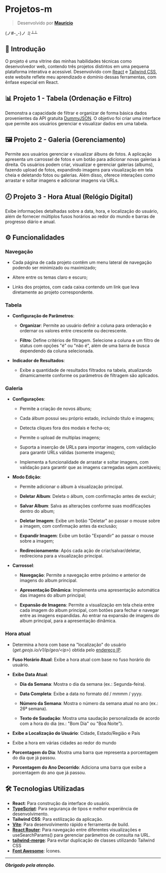 # Projetos-m

> Desenvolvido por [**Maurício**](https://github.com/mauriciompf)

(ノ#-_-)ノ ミ┴┴

## 🌠 Introdução

O projeto é uma vitrine das minhas habilidades técnicas como desenvolvedor web, contendo três projetos distintos em uma pequena plataforma interativa e acessível. Desenvolvido com [React](https://react.dev) e [Tailwind CSS](https://tailwindcss.com), este website reflete meu aprendizado e domínio dessas ferramentas, com ênfase especial em React.

## 📊 Projeto 1 -  Tabela (Ordenação e Filtro)

Demonstra a capacidade de filtrar e organizar de forma básica dados provenientes da API gratuita [DummyJSON](https://dummyjson.com/docs/users). O objetivo foi criar uma interface que permite aos usuários gerenciar e visualizar dados em uma tabela.

## 🖼️ Projeto 2 - Galeria (Gerenciamento)

Permite aos usuários gerenciar e visualizar álbuns de fotos. A aplicação apresenta um carrossel de fotos e um botão para adicionar novas galerias à direita. Os usuários podem criar, visualizar e gerenciar galerias (albums), fazendo upload de fotos, expandindo imagens para visualização em tela cheia e deletando fotos ou galerias. Além disso, oferece interações como arrastar e soltar imagens e adicionar imagens via URLs.

## 🕗 Projeto 3 - Hora Atual (Relógio Digital)

Exibe informações detalhadas sobre a data, hora, e localização do usuário, além de fornecer múltiplos fusos horários ao redor do mundo e barras de progresso diário e anual.

## ⚙️ Funcionalidades

### **Navegação**

- Cada página de cada projeto contêm um menu lateral de navegação podendo ser minimizado ou maximizado;

- Altere entre os temas claro e escuro;

- Links dos projetos, com cada caixa contendo um link que leva diretamente ao projeto correspondente.

### **Tabela**

- **Configuração de Parâmetros**:
  - **Organizar**: Permite ao usuário definir a coluna para ordenação e ordernar os valores entre crescente ou decrescente.
  
  - **Filtro**: Define critérios de filtragem. Selecione a coluna e um filtro de status com opções "é" ou "não é", além de uma barra de busca dependendo da coluna selecionada.
  
- **Indicador de Resultados**:
  - Exibe a quantidade de resultados filtrados na tabela, atualizando dinamicamente conforme os parâmetros de filtragem são aplicados.

### **Galeria**

- **Configurações**:

  - Permite a criação de novos álbuns;

  - Cada álbum possui seu próprio estado, incluindo título e imagens;

  - Detecta cliques fora dos modais e fecha-os;

  - Permite o upload de multiplas imagens;

  - Suporta a inserção de URLs para importar imagens, com validação para garantir URLs válidas (somente imagens);

  - Implementa a funcionalidade de arrastar e soltar imagens, com validação para garantir que as imagens carregadas sejam aceitáveis;

- **Modo Edição**:

  - Permite adicionar o álbum à visualização principal.

  - **Deletar Album**: Deleta o álbum, com confirmação antes de excluir;

  - **Salvar Album**: Salva as alterações conforme suas modificações dentro do album;

  - **Deletar Imagem**: Exibe um botão "Deletar" ao passar o mouse sobre a imagem, com confirmação antes da exclusão;

  - **Expandir Imagem**: Exibe um botão "Expandir" ao passar o mouse sobre a imagem;

  - **Redirecionamento**: Após cada ação de criar/salvar/deletar, redireciona para a visualização principal.

- **Carrossel**:

  - **Navegação**: Permite a navegação entre próximo e anterior de imagens do album principal.

  - **Apresentação Dinâmica**: Implementa uma apresentação automática das imagens do album principal;

  - **Expansão de Imagens**: Permite a visualização em tela cheia entre cada imagem do album principal, com botões para fechar e navegar entre as imagens expandidas. Ao entrar na expansão de imagens do album principal, para a apresentação dinâmica.

### **Hora atual**

- Determina a hora com base na "localização" do usuário (_get.geojs.io/v1/ip/geo/\<ip>_) obtida pelo [endereço IP](https://api.ipify.org/?format=json).

- **Fuso Horário Atual**: Exibe a hora atual com base no fuso horário do usuário.

- **Exibe Data Atual**:

  - **Dia da Semana**: Mostra o dia da semana (ex.: Segunda-feira).

  - **Data Completa**: Exibe a data no formato dd / mmmm / yyyy.

  - **Número da Semana**: Mostra o número da semana atual no ano (ex.: 26ª semana).

  - **Texto de Saudação**: Mostra uma saudação personalizada de acordo com a hora do dia (ex.: "Bom Dia" ou "Boa Noite").

- **Exibe a Localização do Usuário**: Cidade, Estado/Região e País

- Exibe a hora em várias cidades ao redor do mundo

- **Porcentagem do Dia**: Mostra uma barra que representa a porcentagem do dia que já passou.

- **Porcentagem do Ano Decorrido**: Adiciona uma barra que exibe a porcentagem do ano que já passou.

## 🛠️ Tecnologias Utilizadas

- **React**: Para construção da interface do usuário.
- **[TypeScript](https://www.typescriptlang.org)**: Para segurança de tipos e melhor experiência de desenvolvimento.
- **Tailwind CSS**: Para estilização da aplicação.
- **[Vite](https://vitejs.dev)**: Para desenvolvimento rápido e ferramenta de build.
- **[React Router](https://reactrouter.com/en/main)**: Para navegação entre diferentes visualizações e  useSearchParams() para gerenciar parâmetros de consulta na URL.
- **[tailwind-merge](https://www.npmjs.com/package/tailwind-merge)**: Para evitar duplicação de classes utilizando Tailwind CSS
- **[Font Awesome](https://fontawesome.com/)**: Ícones.

---

**_Obrigado pela atenção_**.
